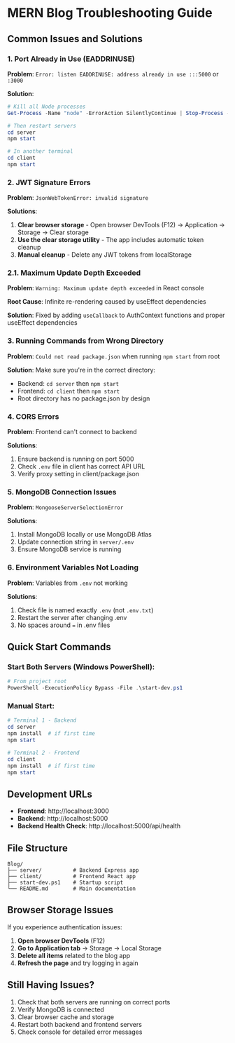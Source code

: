 # MERN Blog Troubleshooting Guide

## Common Issues and Solutions

### 1. Port Already in Use (EADDRINUSE)

**Problem**: `Error: listen EADDRINUSE: address already in use :::5000` or `:3000`

**Solution**:
```powershell
# Kill all Node processes
Get-Process -Name "node" -ErrorAction SilentlyContinue | Stop-Process -Force

# Then restart servers
cd server
npm start

# In another terminal
cd client
npm start
```

### 2. JWT Signature Errors

**Problem**: `JsonWebTokenError: invalid signature`

**Solutions**:
1. **Clear browser storage** - Open browser DevTools (F12) → Application → Storage → Clear storage
2. **Use the clear storage utility** - The app includes automatic token cleanup
3. **Manual cleanup** - Delete any JWT tokens from localStorage

### 2.1. Maximum Update Depth Exceeded

**Problem**: `Warning: Maximum update depth exceeded` in React console

**Root Cause**: Infinite re-rendering caused by useEffect dependencies

**Solution**: Fixed by adding `useCallback` to AuthContext functions and proper useEffect dependencies

### 3. Running Commands from Wrong Directory

**Problem**: `Could not read package.json` when running `npm start` from root

**Solution**: Make sure you're in the correct directory:
- Backend: `cd server` then `npm start`
- Frontend: `cd client` then `npm start`
- Root directory has no package.json by design

### 4. CORS Errors

**Problem**: Frontend can't connect to backend

**Solutions**:
1. Ensure backend is running on port 5000
2. Check `.env` file in client has correct API URL
3. Verify proxy setting in client/package.json

### 5. MongoDB Connection Issues

**Problem**: `MongooseServerSelectionError`

**Solutions**:
1. Install MongoDB locally or use MongoDB Atlas
2. Update connection string in `server/.env`
3. Ensure MongoDB service is running

### 6. Environment Variables Not Loading

**Problem**: Variables from `.env` not working

**Solutions**:
1. Check file is named exactly `.env` (not `.env.txt`)
2. Restart the server after changing .env
3. No spaces around `=` in .env files

## Quick Start Commands

### Start Both Servers (Windows PowerShell):
```powershell
# From project root
PowerShell -ExecutionPolicy Bypass -File .\start-dev.ps1
```

### Manual Start:
```powershell
# Terminal 1 - Backend
cd server
npm install  # if first time
npm start

# Terminal 2 - Frontend  
cd client
npm install  # if first time
npm start
```

## Development URLs

- **Frontend**: http://localhost:3000
- **Backend**: http://localhost:5000
- **Backend Health Check**: http://localhost:5000/api/health

## File Structure
```
Blog/
├── server/          # Backend Express app
├── client/          # Frontend React app
├── start-dev.ps1    # Startup script
└── README.md        # Main documentation
```

## Browser Storage Issues

If you experience authentication issues:

1. **Open browser DevTools** (F12)
2. **Go to Application tab** → Storage → Local Storage
3. **Delete all items** related to the blog app
4. **Refresh the page** and try logging in again

## Still Having Issues?

1. Check that both servers are running on correct ports
2. Verify MongoDB is connected
3. Clear browser cache and storage
4. Restart both backend and frontend servers
5. Check console for detailed error messages 
